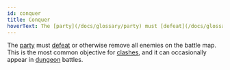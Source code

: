 ```yaml
---
id: conquer
title: Conquer
hoverText: The [party](/docs/glossary/party) must [defeat](/docs/glossary/defeated) or otherwise remove all enemies on the battle map. This is the most common objective for [clashes](/docs/battles/types/clash), and it can occasionally appear in [dungeon](/docs/battles/types/dungeon) battles.
---
```


The [party](/docs/glossary/party) must [defeat](/docs/glossary/defeated) or otherwise remove all enemies on the battle map. This is the most common objective for [clashes](/docs/battles/types/clash), and it can occasionally appear in [dungeon](/docs/battles/types/dungeon) battles.
